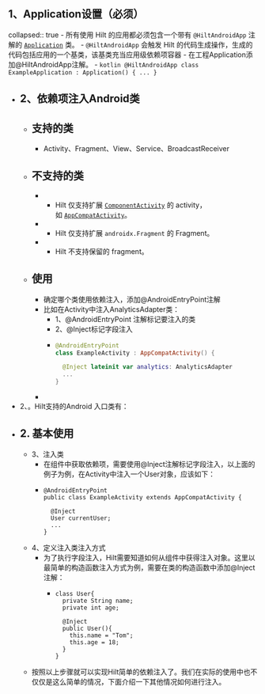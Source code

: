## 1、Application设置（必须）
collapsed:: true
	- 所有使用 Hilt 的应用都必须包含一个带有 `@HiltAndroidApp` 注解的 [`Application`](https://developer.android.com/reference/android/app/Application?hl=zh-cn) 类。
	- `@HiltAndroidApp` 会触发 Hilt 的代码生成操作，生成的代码包括应用的一个基类，该基类充当应用级依赖项容器
	- 在工程Application添加@HiltAndroidApp注解。
		- ```kotlin
		  @HiltAndroidApp
		  class ExampleApplication : Application() { ... }
		  ```
- ## 2、依赖项注入Android类
	- ## 支持的类
		- Activity、Fragment、View、Service、BroadcastReceiver
	- ## 不支持的类
		- - Hilt 仅支持扩展 [`ComponentActivity`](https://developer.android.com/reference/kotlin/androidx/activity/ComponentActivity?hl=zh-cn) 的 activity，如 [`AppCompatActivity`](https://developer.android.com/reference/kotlin/androidx/appcompat/app/AppCompatActivity?hl=zh-cn)。
		- - Hilt 仅支持扩展 `androidx.Fragment` 的 Fragment。
		- - Hilt 不支持保留的 fragment。
	- ## 使用
		- 确定哪个类使用依赖注入，添加@AndroidEntryPoint注解
		- 比如在Activity中注入AnalyticsAdapter类：
			- 1、@AndroidEntryPoint 注解标记要注入的类
			- 2、@Inject标记字段注入
			- ```kotlin
			  @AndroidEntryPoint
			  class ExampleActivity : AppCompatActivity() {
			  
			    @Inject lateinit var analytics: AnalyticsAdapter
			    ...
			  }
			  ```
		-
- 2、。Hilt支持的Android 入口类有：
- ## 2. 基本使用
	- 3、注入类
		- 在组件中获取依赖项，需要使用@Inject注解标记字段注入，以上面的例子为例，在Activity中注入一个User对象，应该如下：
		- ```
		  @AndroidEntryPoint
		  public class ExampleActivity extends AppCompatActivity {
		  
		    @Inject
		    User currentUser;
		    ...
		  }
		  ```
	- 4、定义注入类注入方式
		- 为了执行字段注入，Hilt需要知道如何从组件中获得注入对象。这里以最简单的构造函数注入方式为例，需要在类的构造函数中添加@Inject注解：
			- ```
			  class User{
			    private String name;
			    private int age;
			    
			    @Inject
			    public User(){
			      this.name = "Tom";
			      this.age = 18;
			    }
			  }
			  ```
	- 按照以上步骤就可以实现Hilt简单的依赖注入了。我们在实际的使用中也不仅仅是这么简单的情况，下面介绍一下其他情况如何进行注入。